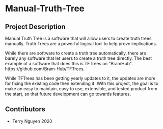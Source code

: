 <h1>Manual-Truth-Tree </h1>

<h2>Project Description</h2>
<p>    Manual Truth Tree is a software that will allow users to create truth trees manually. Truth Trees are a powerful logical tool to help prove implications.</p>

<p>While there are software to create a truth tree automatically, there are barely any software that let users to create a truth tree directly. The best example of a software that does this is TFTrees on "BramHub". https://github.com/Bram-Hub/TFTrees.</p>

<p>While TFTrees has been getting yearly updates to it, the updates are more for fixing the existing code then extending it. With this project, the goal is to make an easy to maintain, easy to use, extensible, and tested product from the start, so that future development can go towards features.</p>


<h2>Contributors</h2>

<ul>
<li>Terry Nguyen 2020</li>
</ul>